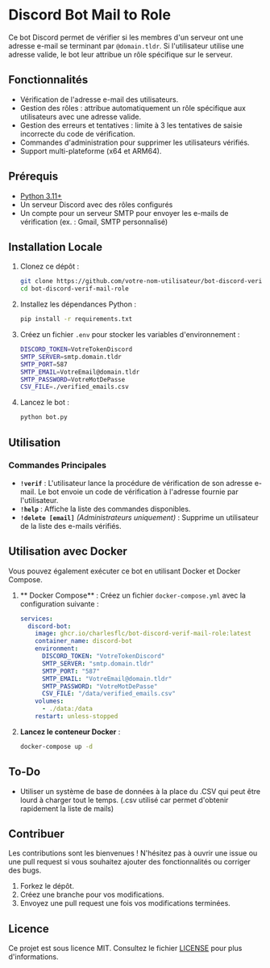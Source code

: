 # Discord Bot Mail to Role 

Ce bot Discord permet de vérifier si les membres d'un serveur ont une adresse e-mail se terminant par `@domain.tldr`. Si l'utilisateur utilise une adresse valide, le bot leur attribue un rôle spécifique sur le serveur.

## Fonctionnalités

- Vérification de l'adresse e-mail des utilisateurs.
- Gestion des rôles : attribue automatiquement un rôle spécifique aux utilisateurs avec une adresse valide.
- Gestion des erreurs et tentatives : limite à 3 les tentatives de saisie incorrecte du code de vérification.
- Commandes d'administration pour supprimer les utilisateurs vérifiés.
- Support multi-plateforme (x64 et ARM64).

## Prérequis

- [Python 3.11+](https://www.python.org/downloads/)
- Un serveur Discord avec des rôles configurés
- Un compte pour un serveur SMTP pour envoyer les e-mails de vérification (ex. : Gmail, SMTP personnalisé)

## Installation Locale

1. Clonez ce dépôt :
   ```bash
   git clone https://github.com/votre-nom-utilisateur/bot-discord-verif-mail-role.git
   cd bot-discord-verif-mail-role
   ```

2. Installez les dépendances Python :
   ```bash
   pip install -r requirements.txt
   ```

3. Créez un fichier `.env` pour stocker les variables d'environnement :
   ```bash
   DISCORD_TOKEN=VotreTokenDiscord
   SMTP_SERVER=smtp.domain.tldr
   SMTP_PORT=587
   SMTP_EMAIL=VotreEmail@domain.tldr
   SMTP_PASSWORD=VotreMotDePasse
   CSV_FILE=./verified_emails.csv
   ```

4. Lancez le bot :
   ```bash
   python bot.py
   ```

## Utilisation

### Commandes Principales

- **`!verif`** : L'utilisateur lance la procédure de vérification de son adresse e-mail. Le bot envoie un code de vérification à l'adresse fournie par l'utilisateur.
- **`!help`** : Affiche la liste des commandes disponibles.
- **`!delete [email]`** *(Administrateurs uniquement)* : Supprime un utilisateur de la liste des e-mails vérifiés.

## Utilisation avec Docker

Vous pouvez également exécuter ce bot en utilisant Docker et Docker Compose.

1. ** Docker Compose** :
   Créez un fichier `docker-compose.yml` avec la configuration suivante :

   ```yaml
   services:
     discord-bot:
       image: ghcr.io/charlesflc/bot-discord-verif-mail-role:latest 
       container_name: discord-bot
       environment:
         DISCORD_TOKEN: "VotreTokenDiscord"
         SMTP_SERVER: "smtp.domain.tldr"
         SMTP_PORT: "587"
         SMTP_EMAIL: "VotreEmail@domain.tldr"
         SMTP_PASSWORD: "VotreMotDePasse"
         CSV_FILE: "/data/verified_emails.csv"
       volumes:
         - ./data:/data
       restart: unless-stopped
   ```

2. **Lancez le conteneur Docker** :
   ```bash
   docker-compose up -d
   ```


## To-Do

- Utiliser un système de base de données à la place du .CSV qui peut être lourd à charger tout le temps. (.csv utilisé car permet d'obtenir rapidement la liste de mails)


## Contribuer

Les contributions sont les bienvenues ! N'hésitez pas à ouvrir une issue ou une pull request si vous souhaitez ajouter des fonctionnalités ou corriger des bugs.

1. Forkez le dépôt.
2. Créez une branche pour vos modifications.
3. Envoyez une pull request une fois vos modifications terminées.

## Licence

Ce projet est sous licence MIT. Consultez le fichier [LICENSE](LICENSE) pour plus d'informations.
